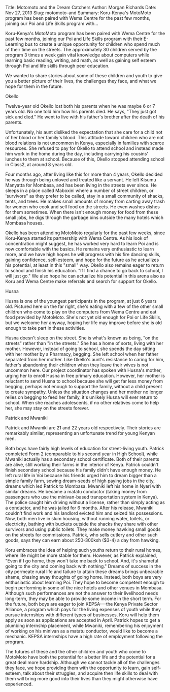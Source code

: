 Title: Motomoto and the Dream Catchers
Author: Morgan Richards
Date: Nov 27, 2013
Slug: motomoto-and
Summary: Koru-Kenya's MotoMoto program has been paired with Wema Centre for
the past few months, joining our Poi and Life Skills program
with...

Koru-Kenya's MotoMoto program has been paired with Wema Centre for the
past few months, joining our Poi and Life Skills program with their
E-Learning bus to create a unique opportunity for children who spend
much of their time on the streets. The approximately 30 children served
by the program 3 times a week gain vital knowledge about computers while
learning basic reading, writing, and math, as well as gaining self
esteem through Poi and life skills through peer education.

We wanted to share stories about some of these children and youth to
give you a better picture of their lives, the challenges they face, and
what we hope for them in the future.

Okello

Twelve-year old Okello lost both his parents when he was maybe 6 or 7
years old. No one told him how his parents died. He says, "They just got
sick and died." He went to live with his father's brother after the
death of his parents.

Unfortunately, his aunt disliked the expectation that she care for a
child not of her blood or her family's blood. This attitude toward
children who are not blood relations is not uncommon in Kenya,
especially in families with scarce resources. She refused to pay for
Okello to attend school and instead made him work in the home during the
day, including carrying his cousins' lunches to them at school. Because
of this, Okello stopped attending school in Class2, at around 8 years
old.

Four months ago, after living like this for more than 4 years, Okello
decided he was through being unloved and treated like a servant. He left
Kisumu Manyatta for Mombasa, and has been living in the streets ever
since. He sleeps in a place called Maboxini where a number of street
children, or 'survivors" as they prefer to be called, stay in a small
community of shacks, tents, and trees. He makes small amounts of money
from carting away trash for women who cook and sell food on the streets.
He even washes dishes for them sometimes. When there isn't enough money
for food from these small jobs, he digs through the garbage bins outside
the many hotels which Mombasa houses.

Okello has been attending MotoMoto regularly for the past few weeks,
since Koru-Kenya started its partnership with Wema Centre. As his look
of concentration might suggest, he has worked very hard to learn Poi and
is now comfortable with the basics. He remains very enthusiastic to
learn more, and we have high hopes he will progress with his fire
dancing skills, gaining confidence, self-esteem, and hope for the future
as he actualizes his potential, at least in this "small" way. Okello
also remains eager to return to school and finish his education. "If I
find a chance to go back to school, I will just go." We also hope he can
actualize his potential in this arena also as Koru and Wema Centre make
referrals and search for support for Okello.

Husna

Husna is one of the youngest participants in the program, at just 6
years old. Pictured here on the far right, she's eating with a few of
the other small children who come to play on the computers from Wema
Centre and eat food provided by MotoMoto. She's not yet old enough for
Poi or Life Skills, but we welcome her anyway, hoping her life may
improve before she is old enough to take part in these activities.

Husna doesn't sleep on the street. She is what's known as being, "on the
streets" rather than "in the streets." She has a home of sorts, living
with her mother. However, instead of going to school, she spends the day
sitting with her mother by a Pharmacy, begging. She left school when her
father separated from her mother. Like Okello's aunt's resistance to
caring for him, father's abandoning their children when they leave their
wives is not uncommon here. Our project coordinator has spoken with
Husna's mother, urging her to enroll Husna in free primary education.
However, her mother is reluctant to send Husna to school because she
will get far less money from begging, perhaps not enough to support the
family, without a child present to create sympathy. Unless the situation
changes and her mother no longer relies on begging to feed her family,
it's unlikely Husna will ever return to school. When she reaches
adolescents, if no other relatives come to help her, she may stay on the
streets forever.

Patrick and Mwaniki

Patrick and Mwaniki are 21 and 22 years old respectively. Their stories
are remarkably similar, representing an unfortunate trend for young
Kenyan men.

Both boys have fairly high levels of education for street-living youth.
Patrick completed Form 2 (comparable to his second year in High School),
while Mwaniki actually has a secondary school certificate. Both of their
parents are alive, still working their farms in the interior of Kenya.
Patrick couldn't finish secondary school because his family didn't have
enough money. He left rural life in Voi because his friends urged him to
dream bigger than a simple family farm, sowing dream-seeds of high
paying jobs in the city, dreams which led Patrick to Mombasa. Mwaniki
left his home in Nyeri with similar dreams. He became a matatu conductor
(taking money from passengers who use the minivan-based transportation
system in Kenya). The police caught him driving without a license,
rather than simply acting as a conductor, and he was jailed for 6
months. After his release, Mwaniki couldn't find work and his landlord
evicted him and seized his possessions. Now, both men live in slum
housing, without running water, toilets, or electricity, bathing with
buckets outside the shacks they share with other survivors and using
public toilets. They make money hawking small goods on the streets for
commissions. Patrick, who sells cutlery and other such goods, says they
can earn about 250-300ksh ($3-4) a day from hawking.

Koru embraces the idea of helping such youths return to their rural
homes, where life might be more stable for them. However, as Patrick
explained, "Even if I go home, they won't take me back to school. And,
it's shameful going to the city and coming back with nothing." Dreams of
success in the city permeate rural life and failure to attain these
dreams brings unbearable shame, chasing away thoughts of going home.
Instead, both boys are very enthusiastic about learning Poi. They hope
to become competent enough to begin performing in some of the nice
hotels and other venues in Mombasa. Although such performances are not
the answer to their livelihood needs long-term, they may be able to
provide some income in the short term. For the future, both boys are
eager to join KEPSA---the Kenya Private Sector Alliance, a program which
pays for the living expenses of youth while they pursue internships with
different types of businesses. Koru will help them apply as soon as
applications are accepted in April. Patrick hopes to get a plumbing
internship placement, while Mwaniki, remembering his enjoyment of
working on his minivan as a matatu conductor, would like to become a
mechanic. KEPSA internships have a high rate of employment following the
program.

The futures of these and the other children and youth who come to
MotoMoto have both the potential for a better life and the potential for
a great deal more hardship. Although we cannot tackle all of the
challenges they face, we hope providing them with the opportunity to
learn, gain self-esteem, talk about their struggles, and acquire then
life skills to deal with them will bring more good into their lives than
they might otherwise have experienced.
